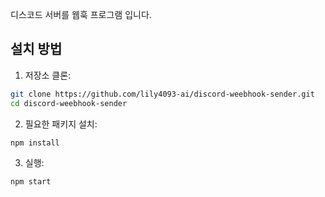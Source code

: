 디스코드 서버를 웹훅 프로그램 입니다.

## 설치 방법

1. 저장소 클론:
```bash
git clone https://github.com/lily4093-ai/discord-weebhook-sender.git
cd discord-weebhook-sender
```

2. 필요한 패키지 설치:
```bash
npm install
```

3. 실행:
```bash
npm start
```
